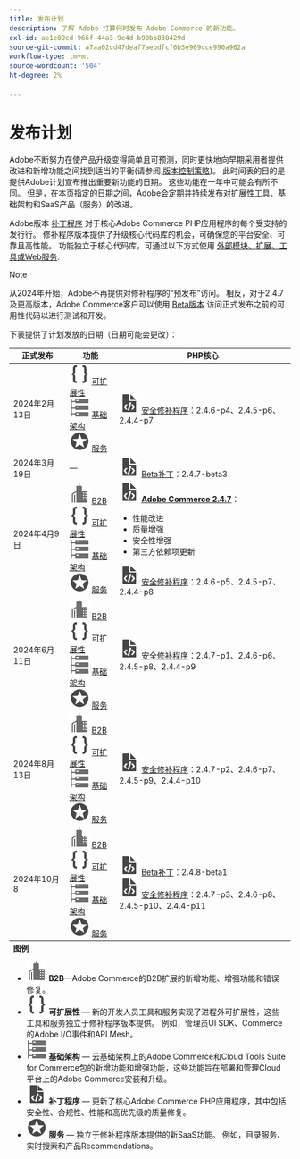 ```yaml
---
title: 发布计划
description: 了解 Adobe 打算何时发布 Adobe Commerce 的新功能。
exl-id: ae1e09cd-966f-44a3-9e4d-b90bb838429d
source-git-commit: a7aa02cd47deaf7aebdfcf0b3e969cce990a962a
workflow-type: tm+mt
source-wordcount: '504'
ht-degree: 2%

---
```


# 发布计划

Adobe不断努力在使产品升级变得简单且可预测，同时更快地向早期采用者提供改进和新增功能之间找到适当的平衡(请参阅 [版本控制策略](versioning-policy.md))。 此时间表的目的是提供Adobe计划宣布推出重要新功能的日期。 这些功能在一年中可能会有所不同。 但是，在本页指定的日期之间，Adobe会定期并持续发布对扩展性工具、基础架构和SaaS产品（服务）的改进。

Adobe版本 [补丁程序](versioning-policy.md#patch-release) 对于核心Adobe Commerce PHP应用程序的每个受支持的发行行。 修补程序版本提供了升级核心代码库的机会，可确保您的平台安全、可靠且高性能。 功能独立于核心代码库，可通过以下方式使用 [外部模块、扩展、工具或Web服务](versioning-policy.md#extensibility-infrastructure-and-services-release).

>[!NOTE]
>
>从2024年开始，Adobe不再提供对修补程序的“预发布”访问。 相反，对于2.4.7及更高版本，Adobe Commerce客户可以使用 [Beta版本](beta.md) 访问正式发布之前的可用性代码以进行测试和开发。

下表提供了计划发放的日期（日期可能会更改）：

<table>
<thead>
  <tr>
    <th>正式发布</th>
    <th>功能</th>
    <th>PHP核心</th>
  </tr>
</thead>
<tfoot>
   <tr>
      <td colspan="3"><strong>图例</strong>
         <ul>
            <li><strong><img alt="B2B功能图标" src="../assets/icons/enterprise.svg"></img> B2B</strong>—Adobe Commerce的B2B扩展的新增功能、增强功能和错误修复。</li>
            <li><strong><img alt="“可扩展性功能”图标" src="../assets/icons/brackets.svg"></img> 可扩展性</strong> — 新的开发人员工具和服务实现了进程外可扩展性，这些工具和服务独立于修补程序版本提供。 例如，管理员UI SDK、Commerce的Adobe I/O事件和API Mesh。</li>
            <li><strong><img alt="基础架构功能图标" src="../assets/icons/servers.svg"></img> 基础架构</strong> — 云基础架构上的Adobe Commerce和Cloud Tools Suite for Commerce包的新增功能和增强功能，这些功能旨在部署和管理Cloud平台上的Adobe Commerce安装和升级。</li>
            <li><strong><img alt="“补丁版本”图标" src="../assets/icons/file-code.svg"></img> 补丁程序</strong> — 更新了核心Adobe Commerce PHP应用程序，其中包括安全性、合规性、性能和高优先级的质量修复。</li>
            <li><strong><img alt="“服务”功能图标" src="../assets/icons/feature.svg"></img> 服务</strong> — 独立于修补程序版本提供的新SaaS功能。 例如，目录服务、实时搜索和产品Recommendations。</li>
         </ul>
      </td>
   </tr>
</tfoot>
<tbody>
  <tr>
    <td>2024年2月13日</td>
    <td><img alt="“可扩展性功能”图标" src="../assets/icons/brackets.svg"></img> <a href="https://developer.adobe.com/commerce/extensibility/">可扩展性</a><br><img alt="基础架构功能图标" src="../assets/icons/servers.svg"></img> <a href="https://experienceleague.adobe.com/docs/commerce-cloud-service/user-guide/release-notes/cloud-tools-suite.html">基础架构</a><br><img alt="“服务”功能图标" src="../assets/icons/feature.svg"></img> <a href="https://experienceleague.adobe.com/docs/commerce-merchant-services/user-guides/release-information/release-notes-all.html">服务</a></td>
    <td><img alt="“补丁版本”图标" src="../assets/icons/file-code.svg"></img> <a href="release-notes/security/overview.md">安全修补程序</a>：2.4.6-p4、2.4.5-p6、2.4.4-p7</td>
  </tr>
  <tr>
    <td>2024年3月19日</td>
    <td>—</td>
    <td><img alt="“补丁版本”图标" src="../assets/icons/file-code.svg"></img> <a href="release-notes/commerce/overview.md">Beta补丁</a>：2.4.7-beta3</td>
  </tr>
  <tr>
    <td>2024年4月9日</td>
    <td><img alt="B2B功能图标" src="../assets/icons/enterprise.svg"></img> <a href="https://experienceleague.adobe.com/docs/commerce-admin/b2b/release-notes.html">B2B</a><br><img alt="“可扩展性功能”图标" src="../assets/icons/brackets.svg"></img> <a href="https://developer.adobe.com/commerce/extensibility/">可扩展性</a><br><img alt="基础架构功能图标" src="../assets/icons/servers.svg"></img> <a href="https://experienceleague.adobe.com/docs/commerce-cloud-service/user-guide/release-notes/cloud-tools-suite.html">基础架构</a><br><img alt="“服务”功能图标" src="../assets/icons/feature.svg"></img> <a href="https://experienceleague.adobe.com/docs/commerce-merchant-services/user-guides/release-information/release-notes-all.html">服务</a></td>
    <td><img alt="“补丁版本”图标" src="../assets/icons/file-code.svg"></img> <a href="release-notes/commerce/overview.md"><strong>Adobe Commerce 2.4.7</a></strong>：<ul><li>性能改进</li><li>质量增强</li><li>安全性增强</li><li>第三方依赖项更新</li></ul><img alt="“补丁版本”图标" src="../assets/icons/file-code.svg"></img> <a href="release-notes/security/overview.md">安全修补程序</a>：2.4.6-p5、2.4.5-p7、2.4.4-p8</td>
  </tr>
  <tr>
    <td>2024年6月11日</td>
    <td><img alt="B2B功能图标" src="../assets/icons/enterprise.svg"></img> <a href="https://experienceleague.adobe.com/docs/commerce-admin/b2b/release-notes.html">B2B</a><br><img alt="“可扩展性功能”图标" src="../assets/icons/brackets.svg"></img> <a href="https://developer.adobe.com/commerce/extensibility/">可扩展性</a><br><img alt="基础架构功能图标" src="../assets/icons/servers.svg"></img> <a href="https://experienceleague.adobe.com/docs/commerce-cloud-service/user-guide/release-notes/cloud-tools-suite.html">基础架构</a><br><img alt="“服务”功能图标" src="../assets/icons/feature.svg"></img> <a href="https://experienceleague.adobe.com/docs/commerce-merchant-services/user-guides/release-information/release-notes-all.html">服务</a></td>
    <td><img alt="“补丁版本”图标" src="../assets/icons/file-code.svg"></img> <a href="release-notes/security/overview.md">安全修补程序</a>：2.4.7-p1、2.4.6-p6、2.4.5-p8、2.4.4-p9</td>
  </tr>
  <tr>
    <td>2024年8月13日</td>
    <td><img alt="B2B功能图标" src="../assets/icons/enterprise.svg"></img> <a href="https://experienceleague.adobe.com/docs/commerce-admin/b2b/release-notes.html">B2B</a><br><img alt="“可扩展性功能”图标" src="../assets/icons/brackets.svg"></img> <a href="https://developer.adobe.com/commerce/extensibility/">可扩展性</a><br><img alt="基础架构功能图标" src="../assets/icons/servers.svg"></img> <a href="https://experienceleague.adobe.com/docs/commerce-cloud-service/user-guide/release-notes/cloud-tools-suite.html">基础架构</a><br><img alt="“服务”功能图标" src="../assets/icons/feature.svg"></img> <a href="https://experienceleague.adobe.com/docs/commerce-merchant-services/user-guides/release-information/release-notes-all.html">服务</a></td>
    <td><img alt="“补丁版本”图标" src="../assets/icons/file-code.svg"></img> <a href="release-notes/security/overview.md">安全修补程序</a>：2.4.7-p2、2.4.6-p7、2.4.5-p9、2.4.4-p10</td>
  </tr>
  <tr>
    <td>2024年10月8</td>
    <td><img alt="B2B功能图标" src="../assets/icons/enterprise.svg"></img> <a href="https://experienceleague.adobe.com/docs/commerce-admin/b2b/release-notes.html">B2B</a><br><img alt="“可扩展性功能”图标" src="../assets/icons/brackets.svg"></img> <a href="https://developer.adobe.com/commerce/extensibility/">可扩展性</a><br><img alt="基础架构功能图标" src="../assets/icons/servers.svg"></img> <a href="https://experienceleague.adobe.com/docs/commerce-cloud-service/user-guide/release-notes/cloud-tools-suite.html">基础架构</a><br><img alt="“服务”功能图标" src="../assets/icons/feature.svg"></img> <a href="https://experienceleague.adobe.com/docs/commerce-merchant-services/user-guides/release-information/release-notes-all.html">服务</a></td>
    <td><img alt="“补丁版本”图标" src="../assets/icons/file-code.svg"></img> <a href="release-notes/commerce/overview.md">Beta补丁</a>：2.4.8-beta1<br><img alt="“补丁版本”图标" src="../assets/icons/file-code.svg"></img> <a href="release-notes/security/overview.md">安全修补程序</a>：2.4.7-p3、2.4.6-p8、2.4.5-p10、2.4.4-p11</td>
  </tr>
</tbody>
</table>
